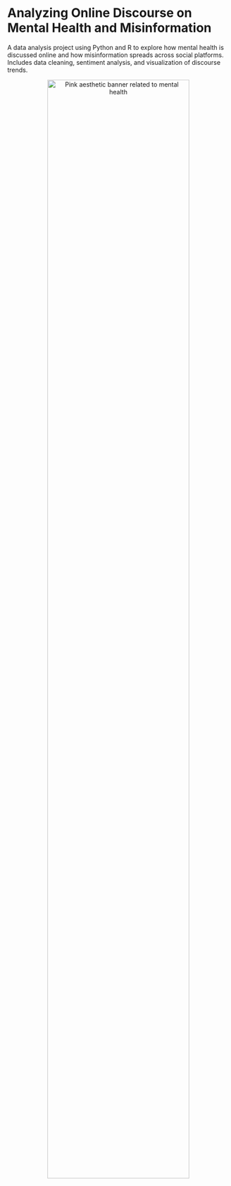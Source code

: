 # Analyzing Online Discourse on Mental Health and Misinformation
A data analysis project using Python and R to explore how mental health is discussed online and how misinformation spreads across social platforms. Includes data cleaning, sentiment analysis, and visualization of discourse trends.


<p align="center">
  <img src="https://i.etsystatic.com/54659499/r/il/be622c/6271972474/il_fullxfull.6271972474_k0rq.jpg" alt="Pink aesthetic banner related to mental health" width="80%">
</p>

